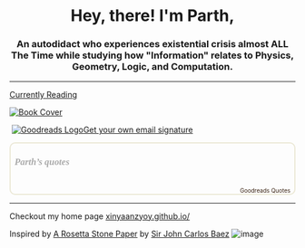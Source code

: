 <h1 align="center">Hey, there! I'm Parth, </h1>
<h3 align="center">An autodidact who experiences existential crisis almost ALL The Time while studying how "Information" relates to Physics, Geometry, Logic, and Computation.</h3>

___

[Currently Reading](https://www.goodreads.com/user/email_signature_destination/75836811?utm_medium=reading_link&utm_source=email_signature)

[![Book Cover](https://www.goodreads.com/user/email_signature_cover/75836811)](https://www.goodreads.com/user/email_signature_destination/75836811?utm_medium=cover&utm_source=email_signature)

 [![Goodreads Logo](https://s.gr-assets.com/assets/icons/goodreads_icon_32x32-6c9373254f526f7fdf2980162991a2b3.png)](https://www.goodreads.com/?utm_medium=gr_logo&utm_source=email_signature)[Get your own email signature](https://www.goodreads.com/user/email_signature_instructions?utm_medium=gyo_link&utm_source=email_signature)

<div style="border: 2px solid #EBE8D5; border-radius:10px; padding: 0px 7px 0px 7px;"><h3 style=""><a href="https://www.goodreads.com/user/show/75836811-parth-patel" style="text-decoration: none;color:#aaa;font-family:georgia,serif;font-style:italic;" rel="nofollow">Parth’s quotes</a></h3><br/><div id="gr_quote_body"></div><script src="https://www.goodreads.com/quotes/widget/75836811-parth-patel?v=2" type="text/javascript"></script><div style="text-align: right;"><a href="https://www.goodreads.com/quotes" style="color: #382110; text-decoration: none; font-size: 10px;" rel="nofollow">Goodreads Quotes</a></div></div>

___

Checkout my home page [xinyaanzyoy.github.io/](https://xinyaanzyoy.github.io/)

Inspired by [A Rosetta Stone Paper](https://arxiv.org/abs/0903.0340) by [Sir John Carlos Baez](https://math.ucr.edu/home/baez/) ![image](https://github.com/XinYaanZyoy/XinYaanZyoy/assets/32465479/c69edc45-59ea-4247-a92b-2146443d7028)
